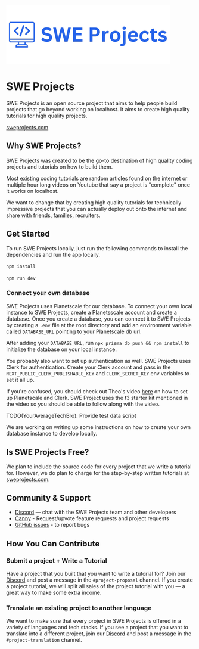 <img  src="./assets/SWEProjects-logo-large.png" alt="SWEProjects" width="440" height="160">


# SWE Projects

SWE Projects is an open source project that aims to help people build projects that go beyond working on localhost.
It aims to create high quality tutorials for high quality projects. 

[sweprojects.com](https://sweprojects.com)


## Why SWE Projects?
SWE Projects was created to be the go-to destination of high quality coding projects and tutorials on how to build them.

Most existing coding tutorials are random articles found on the internet or multiple hour long videos on Youtube that say a project is "complete" once it works on localhost.

We want to change that by creating high quality tutorials for technically impressive projects that you can actually deploy out onto the internet and share with friends, families, recruiters. 


## Get Started
To run SWE Projects locally, just run the following commands to install the dependencies and run the app locally.

```
npm install

npm run dev
```

### Connect your own database
SWE Projects uses Planetscale for our database. To connect your own local instance to SWE Projects, create a Planetsscale
account and create a database. Once you create a database, you can connect it to SWE Projects by creating a `.env` file
at the root directory and add an environment variable called `DATABASE_URL` pointing to your Planetscale db url.

After adding your `DATABASE_URL`, run `npx prisma db push && npm install` to initialize the database on your local instance.

You probably also want to set up authentication as well. SWE Projects uses Clerk for authentication. Create your Clerk account
and pass in the `NEXT_PUBLIC_CLERK_PUBLISHABLE_KEY` and `CLERK_SECRET_KEY` env variables to set it all up.

If you're confused, you should check out Theo's video [here](https://www.youtube.com/watch?v=YkOSUVzOAA4&t=7749s) on how to set up Planetscale and Clerk.
SWE Project uses the t3 starter kit mentioned in the video so you should be able to follow along with the video. 

TODO(YourAverageTechBro): Provide test data script

We are working on writing up some instructions on how to create your own database instance to develop locally. 

## Is SWE Projects Free?

We plan to include the source code for every project that we write a tutorial for. However, we do plan to charge for the step-by-step written tutorials at [sweprojects.com](https://sweprojects.com).

## Community & Support


* [Discord](https://discord.gg/2p2e5tTmzw) — chat with the SWE Projects team and other developers
* [Canny](https://sweprojects.canny.io/feature-requests) - Request/upvote feature requests and project requests
* [GitHub issues](https://github.com/YourAverageTechBro/SWEProjects/issues/new) - to report bugs

## How You Can Contribute
### Submit a project + Write a Tutorial

Have a project that you built that you want to write a tutorial for? Join our [Discord](https://discord.gg/2p2e5tTmzw) and
post a message in the `#project-proposal` channel. If you create a project tutorial, we will split all sales of the
project tutorial with you — a great way to make some extra income. 

### Translate an existing project to another language
We want to make sure that every project in SWE Projects is offered in a variety of languages and tech stacks.
If you see a project that you want to translate into a different project, join our [Discord](https://discord.gg/2p2e5tTmzw)
and post a message in the `#project-translation` channel.

